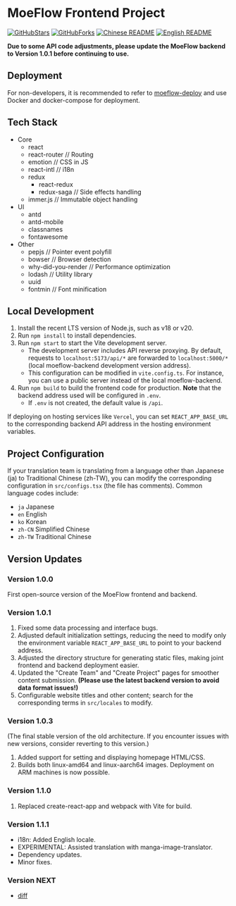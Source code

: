 # MoeFlow Frontend Project
[![GitHubStars](https://img.shields.io/github/stars/moeflow-com/moeflow-frontend)]()
[![GitHubForks](https://img.shields.io/github/forks/moeflow-com/moeflow-frontend)]()
[![Chinese README](https://img.shields.io/badge/README-Chinese-red)](README.md)
[![English README](https://img.shields.io/badge/README-English-blue)](ENG_README.md)

**Due to some API code adjustments, please update the MoeFlow backend to Version 1.0.1 before continuing to use.**

## Deployment

For non-developers, it is recommended to refer to [moeflow-deploy](https://github.com/moeflow-com/moeflow-deploy) and use Docker and docker-compose for deployment.

## Tech Stack

- Core
  - react
  - react-router // Routing
  - emotion // CSS in JS
  - react-intl // i18n
  - redux
    - react-redux
    - redux-saga // Side effects handling
  - immer.js // Immutable object handling
- UI
  - antd
  - antd-mobile
  - classnames
  - fontawesome
- Other
  - pepjs // Pointer event polyfill
  - bowser // Browser detection
  - why-did-you-render // Performance optimization
  - lodash // Utility library
  - uuid
  - fontmin // Font minification

## Local Development

1. Install the recent LTS version of Node.js, such as v18 or v20.
2. Run `npm install` to install dependencies.
3. Run `npm start` to start the Vite development server.
    - The development server includes API reverse proxying. By default, requests to `localhost:5173/api/*` are forwarded to `localhost:5000/*` (local moeflow-backend development version address).
    - This configuration can be modified in `vite.config.ts`. For instance, you can use a public server instead of the local moeflow-backend.
4. Run `npm build` to build the frontend code for production. **Note** that the backend address used will be configured in `.env`.
    - If `.env` is not created, the default value is `/api`.

If deploying on hosting services like `Vercel`, you can set `REACT_APP_BASE_URL` to the corresponding backend API address in the hosting environment variables.

## Project Configuration

If your translation team is translating from a language other than Japanese (ja) to Traditional Chinese (zh-TW), you can modify the corresponding configuration in `src/configs.tsx` (the file has comments). Common language codes include:

- `ja` Japanese
- `en` English
- `ko` Korean
- `zh-CN` Simplified Chinese
- `zh-TW` Traditional Chinese

## Version Updates

### Version 1.0.0

First open-source version of the MoeFlow frontend and backend.

### Version 1.0.1

1. Fixed some data processing and interface bugs.
2. Adjusted default initialization settings, reducing the need to modify only the environment variable `REACT_APP_BASE_URL` to point to your backend address.
3. Adjusted the directory structure for generating static files, making joint frontend and backend deployment easier.
4. Updated the "Create Team" and "Create Project" pages for smoother content submission. **(Please use the latest backend version to avoid data format issues!)**
5. Configurable website titles and other content; search for the corresponding terms in `src/locales` to modify.

### Version 1.0.3

(The final stable version of the old architecture. If you encounter issues with new versions, consider reverting to this version.)

1. Added support for setting and displaying homepage HTML/CSS.
2. Builds both linux-amd64 and linux-aarch64 images. Deployment on ARM machines is now possible.

### Version 1.1.0

1. Replaced create-react-app and webpack with Vite for build.

### Version 1.1.1

- i18n: Added English locale.
- EXPERIMENTAL: Assisted translation with manga-image-translator.
- Dependency updates.
- Minor fixes.

### Version NEXT

- [diff](https://github.com/moeflow-com/moeflow-frontend/compare/v1.1.1...main)

